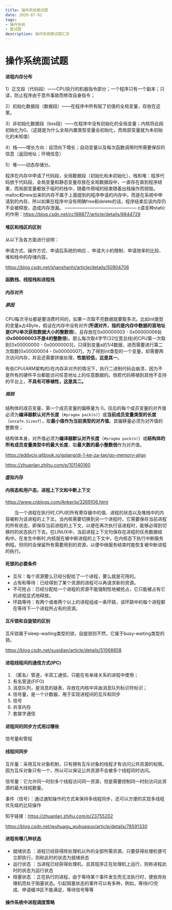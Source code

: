 ```yaml
---
title: 操作系统面试题
date: 2020-07-02
tags: 
- 操作系统
- 面试题
description: 操作系统面试题汇总
---
```




# 操作系统面试题

#### **进程内存分布**

1）正文段（代码段）——CPU执行的机器指令部分；一个程序只有一个副本；只读，防止程序由于意外事故而修改自身指令；   

2）初始化数据段（数据段）——在程序中所有赋了初值的全局变量，存放在这里。    

3）非初始化数据段（bss段）——在程序中没有初始化的全局变量；内核将此段初始化为0。（这就是为什么全局内置类型变量会初始化，而局部变量就为未初始化的未知值）     

4）栈——增长方向：自顶向下增长；自动变量以及每次函数调用时所需要保存的信息（返回地址；环境信息）

5）堆——动态存储分。

程序在内存中申请了代码段，全局数据段（初始化和未初始化），栈和堆：程序代码放于代码段，全局变量和静态变量存放在全局数据段中，一直存在直到程序结束，而局部变量都放于临时的栈中，随着作用域的结束随着出栈操作而销毁。malloc和new出来的内存不属于上面提到的程序申请的内存中，而是在系统中申请到的内存，所以如果在程序中没有明确free和delete的话，程序结束后该内存仍不会被释放，造成内存泄漏。
————————————————
c语言种static的作用：https://blog.csdn.net/cc198877/article/details/8844729

#### 堆区和栈区的区别

从以下及各方面进行说明：

申请方式、操作方式、申请后系统的响应 、申请大小的限制、申请效率的比较、堆和栈中的存储内容。

https://blog.csdn.net/shanshanhi/article/details/50904706

#### 函数栈、线程栈和进程栈

#### **内存对齐**

##### 原因

CPU每次寻址都是要消费时间的，如果一次取不完数据就要取多次。比如int类型的变量a占4Byte，假设在内存中没有对齐(**所谓对齐，指的是内存中数据的首地址是CPU单次获取数据大小的整数倍**)，且存放在0x00000003 - 0x00000006处(**0x00000003不是4的整数倍**)。那么每次取4字节(32位宽总线)的CPU第一次取到[0x00000000 - 0x00000003]，只得到变量a的1/4数据，进而需要进行第二次取数[0x00000004 - 0x00000007]，为了得到int类型的一个变量，却需要两次访问内存，并且还需要拼接处理，**性能较低，这是其一**。

有些CPU(ARM架构的)在内存非对齐的情况下，执行二进制代码会崩溃，因为不是所有的硬件平台都能访问任意地址上的任意数据的。倘若代码移植到其他不支持的平台上，**不具有可移植性，这是其二。**

##### 规则

结构体的成员变量，第一个成员变量的偏移量为 0。往后的每个成员变量的对齐值必须为**编译器默认对齐长度**（`#pragma pack(n)`）或**当前成员变量类型的长度**（`unsafe.Sizeof`），取**最小值作为当前类型的对齐值**。其偏移量必须为对齐值的整数倍；

结构体本身，对齐值必须为**编译器默认对齐长度**（`#pragma pack(n)`）或**结构体的所有成员变量类型中的最大长度**，取**最大数的最小整数倍**作为对齐值。

https://eddycjy.gitbook.io/golang/di-1-ke-za-tan/go-memory-align

https://zhuanlan.zhihu.com/p/101140160

#### 虚拟内存

#### **内核态和用户态，进程上下文和中断上下文**

https://www.cnblogs.com/Anker/p/3269106.html

&emsp;&emsp;当一个进程在执行时,CPU的所有寄存器中的值、进程的状态以及堆栈中的内容被称为该进程的上下文。当内核需要切换到另一个进程时，它需要保存当前进程的所有状态，即保存当前进程的上下文，以便在再次执行该进程时，能够必得到切换时的状态执行下去。在LINUX中，当前进程上下文均保存在进程的任务数据结构中。在发生中断时,内核就在被中断进程的上下文中，在内核态下执行中断服务例程。但同时会保留所有需要用到的资源，以便中继服务结束时能恢复被中断进程的执行。

#### 死锁的必要条件

- 互斥：每个资源要么已经分配给了一个进程，要么就是可用的。
- 占有和等待：已经得到了某个资源的进程可以再请求新的资源。
- 不可抢占：已经分配给一个进程的资源不能强制性地被抢占，它只能被占有它的进程显式地释放。
- 环路等待：有两个或者两个以上的进程组成一条环路，该环路中的每个进程都在等待下一个进程所占有的资源。

#### **互斥锁和自旋锁的区别**

互斥锁属于sleep-waiting类型的锁，自旋锁则不然，它属于busy-waiting类型的锁。

https://blog.csdn.net/susidian/article/details/51068858

#### 进程线程间的通信方式(IPC)

1. （匿名）管道，半双工通信，只能在有亲缘关系的进程中使用；
2. 有名管道(FIFO)
3. 消息队列，是消息的链表，存放在内核中并由消息队列标识符标识；
4. 信号量，是一个计数器，用于实现进程间的互斥和同步
5. 信号
6.  共享内存
7. 套接字通信

#### 进程间的同步方式用过哪些

信号量和管程

#### 线程间同步

互斥量：采用互斥对象机制，只有拥有互斥对象的线程才有访问公共资源的权限。因为互斥对象只有一个，所以可以保证公共资源不会被多个线程同时访问。

信号量：它允许同一时刻多个线程访问同一资源，但是需要控制同一时刻访问此资源的最大线程数量。

事件（信号）：通过通知操作的方式来保持多线程同步，还可以方便的实现多线程优先级的比较操作

知乎链接：https://zhuanlan.zhihu.com/p/23755202

https://blog.csdn.net/wuhuagu_wuhuaguo/article/details/78591330

#### 进程有哪几种状态

- 就绪状态 ：进程已经获得除处理机以外的全部所需资源，只要获得处理机便可立即执行，则称此时的状态为就绪状态
- 运行状态 ：当进程已经获得处理机，且其程序正在处理机上运行，则称进程此时的状态为运行状态
- 阻塞状态 ：正在执行的进程，由于等待某个事件发生而无法执行时，便放弃处理机而处于阻塞状态。引起阻塞状态的事件可以有多种，例如，等待I/O完成、申请缓冲区不能满足、等待信号等等

#### 操作系统中进程调度策略

